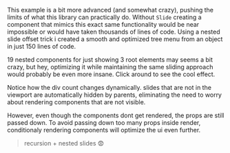 This example is a bit more advanced (and somewhat crazy), pushing the limits of what this library can practically do. Without `Slide` creating a component that mimics this exact same functionality would be near impossible or would have taken thousands of lines of code. Using a nested slide offset trick i created a smooth and optimized tree menu from an object in just 150 lines of code.

19 nested components for just showing 3 root elements may seems a bit crazy, but hey, optimizing it while maintaining the same sliding approach would probably be even more insane. Click around to see the cool effect.

Notice how the div count changes dynamically. slides that are not in the viewport are automatically hidden by parents, eliminating the need to worry about rendering components that are not visible.

However, even though the components dont get rendered, the props are still passed down. To avoid passing down too many props inside render, conditionaly rendering components will optimize the ui even further.

>recursion + nested slides 😨